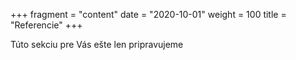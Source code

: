 +++
fragment = "content"
date = "2020-10-01"
weight = 100
title = "Referencie"
+++

Túto sekciu pre Vás ešte len pripravujeme

